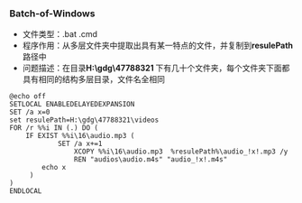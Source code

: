 ### Batch-of-Windows
+ 文件类型：.bat .cmd
+ 程序作用：从多层文件夹中提取出具有某一特点的文件，并复制到<b>resulePath</b>路径中
+ 问题描述：在目录<b>H:\\gdg\\47788321 </b>下有几十个文件夹，每个文件夹下面都具有相同的结构多层目录，文件名全相同


```
@echo off
SETLOCAL ENABLEDELAYEDEXPANSION
SET /a x=0
set resulePath=H:\gdg\47788321\videos
FOR /r %%i IN (.) DO (
	IF EXIST %%i\16\audio.mp3 (
    		SET /a x+=1
        		XCOPY %%i\16\audio.mp3  %resulePath%\audio_!x!.mp3 /y  
        		REN "audios\audio.m4s" "audio_!x!.m4s"	 
		echo x
   	 )
)
ENDLOCAL
```
